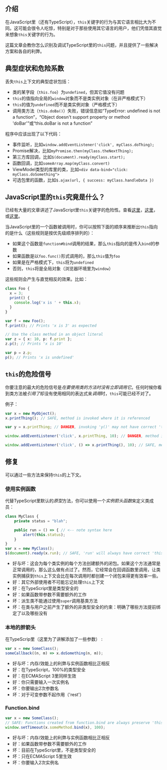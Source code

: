## 介绍

在JavaScript里（还有TypeScript），`this`关键字的行为与其它语言相比大为不同。这可能会很令人吃惊，特别是对于那些使用其它语言的用户，他们凭借其直觉来想象`this`关键字的行为。

这篇文章会教你怎么识别及调试TypeScript里的`this`问题，并且提供了一些解决方案和各自的利弊。

## 典型症状和危险系数

丢失`this`上下文的典型症状包括：

* 类的某字段（`this.foo`）为`undefined`，但其它值没有问题
* `this`的值指向全局的`window`对象而不是类实例对象（在非严格模式下）
* `this`的值为`undefined`而不是类实例对象（严格模式下）
* 调用类方法（`this.doBa()`）失败，错误信息如“TypeError: undefined is not a function”，“Object doesn't support property or method 'doBar'”或“this.doBar is not a function”

程序中应该出现了以下代码：

* 事件监听，比如`window.addEventListener('click', myClass.doThing);`
* Promise解决，比如`myPromise.then(myClass.theNextThing);`
* 第三方库回调，比如`$(document).ready(myClass.start);`
* 函数回调，比如`someArray.map(myClass.convert)`
* ViewModel类型的库里的类，比如`<div data-bind="click: myClass.doSomething">`
* 可选包里的函数，比如`$.ajax(url, { success: myClass.handleData })`

## JavaScript里的`this`究竟是什么？

已经有大量的文章讲述了JavaScript里`this`关键字的危险性。查看[这里](http://www.quirksmode.org/js/this.html)，[这里](http://javascriptissexy.com/understand-javascripts-this-with-clarity-and-master-it/)，或[这里](http://bjorn.tipling.com/all-this)。

当JavaScript里的一个函数被调用时，你可以按照下面的顺序来推断出`this`指向的是什么（这些规则是按优先级顺序排列的）：

* 如果这个函数是`function#bind`调用的结果，那么`this`指向的是传入`bind`的参数
* 如果函数是以`foo.func()`形式调用的，那么`this`值为`foo`
* 如果是在严格模式下，`this`将为`undefined`
* 否则，`this`将是全局对象（浏览器环境里为`window`）

这些规则会产生与直觉相反的效果。比如：

```ts
class Foo {
  x = 3;
  print() {
    console.log('x is ' + this.x);
  }
}

var f = new Foo();
f.print(); // Prints 'x is 3' as expected

// Use the class method in an object literal
var z = { x: 10, p: f.print };
z.p(); // Prints 'x is 10'

var p = z.p;
p(); // Prints 'x is undefined'
```

## `this`的危险信号

你要注意的最大的危险信号是*在要使用类的方法时没有立即调用它*。任何时候你看到类方法被*引用了*却没有使用相同的表达式来*调用*时，`this`可能已经不对了。

例子：

```ts
var x = new MyObject();
x.printThing(); // SAFE, method is invoked where it is referenced

var y = x.printThing; // DANGER, invoking 'y()' may not have correct 'this'

window.addEventListener('click', x.printThing, 10); // DANGER, method is not invoked where it is referenced

window.addEventListener('click', () => x.printThing(), 10); // SAFE, method is invoked in the same expression
```

## 修复

可以通过一些方法来保持`this`的上下文。

### 使用实例函数

代替TypeScript里默认的*原型*方法，你可以使用一个*实例箭头函数*来定义类成员：

```ts
class MyClass {
    private status = "blah";

    public run = () => { // <-- note syntax here
        alert(this.status);
    }
}
var x = new MyClass();
$(document).ready(x.run); // SAFE, 'run' will always have correct 'this'
```

* 好与坏：这会为每个类实例的每个方法创建额外的闭包。如果这个方法通常是正常调用的，那么这么做有点过了。然而，它经常会在回调函数里调用，让类实例捕获到`this`上下文会比在每次调用时都创建一个闭包来得更有效率一些。
* 好：其它外部使用者不可能忘记处理`this`上下文
* 好：在TypeScript里是类型安全的
* 好：如果函数带参数不需要额外的工作
* 坏：派生类不能通过使用`super`调用基类方法
* 坏：在类与用户之前产生了额外的非类型安全的约束：明确了哪些方法提前绑定了以及哪些没有

### 本地的胖箭头

在TypeScrip里（这里为了讲解添加了一些参数） :

```ts
var x = new SomeClass();
someCallback((n, m) => x.doSomething(n, m));
```

* 好与坏：内存/效能上的利弊与实例函数相比正相反
* 好：在TypeScript，100%的类型安全
* 好：在ECMAScript 3里同样生效
* 好：你只需要输入一次实例名
* 坏：你要输出2次参数名
* 坏：对于可变参数不起作用（'rest'）

### Function.bind

```ts
var x = new SomeClass();
// SAFE: Functions created from function.bind are always preserve 'this'
window.setTimeout(x.someMethod.bind(x), 100);
```

* 好与坏：内存/效能上的利弊与实例函数相比正相反
* 好：如果函数带参数不需要额外的工作
* 坏：目前在TypeScript里，不是类型安全的
* 坏：只在ECMAScript 5里生效
* 坏：你要输入2次实例名
